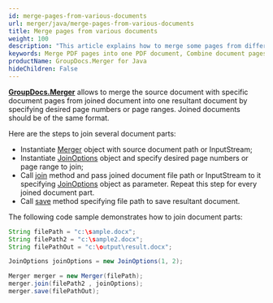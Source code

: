 ```yaml
---
id: merge-pages-from-various-documents
url: merger/java/merge-pages-from-various-documents
title: Merge pages from various documents
weight: 100
description: "This article explains how to merge some pages from different documents into single PDF, DOCX, Excel or PowerPoint document using GroupDocs.Merger for Java."
keywords: Merge PDF pages into one PDF document, Combine document pages into single document, Merge pages into document using GroupDocs.Merger for Java
productName: GroupDocs.Merger for Java
hideChildren: False
---
```

**[GroupDocs.Merger](https://products.groupdocs.com/merger/java)** allows to merge the source document with specific document pages from joined document into one resultant document by specifying desired page numbers or page ranges. Joined documents should be of the same format.

Here are the steps to join several document parts:

* Instantiate [Merger](https://apireference.groupdocs.com/java/merger/com.groupdocs.merger/Merger) object with source document path or InputStream;
* Instantiate [JoinOptions](https://apireference.groupdocs.com/java/merger/com.groupdocs.merger.domain.options/JoinOptions) object and specify desired page numbers or page range to join;
* Call [join](https://apireference.groupdocs.com/java/merger/com.groupdocs.merger/Merger#join(java.lang.String,%20com.groupdocs.merger.domain.options.interfaces.IJoinOptions)) method and pass joined document file path or InputStream to it specifying [JoinOptions](https://apireference.groupdocs.com/java/merger/com.groupdocs.merger.domain.options/JoinOptions) object as parameter. Repeat this step for every joined document part.
* Call [save](https://apireference.groupdocs.com/java/merger/com.groupdocs.merger/Merger#save(java.lang.String)) method specifying file path to save resultant document.

The following code sample demonstrates how to join document parts:

```java
String filePath = "c:\sample.docx";
String filePath2 = "c:\sample2.docx";
String filePathOut = "c:\output\result.docx";

JoinOptions joinOptions = new JoinOptions(1, 2);

Merger merger = new Merger(filePath);
merger.join(filePath2 , joinOptions);
merger.save(filePathOut);
```
